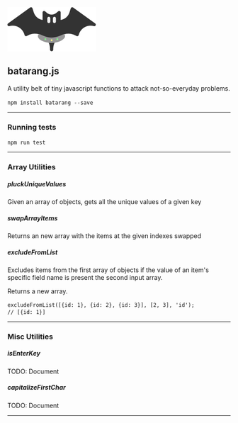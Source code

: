 ![alt tag](batarang_icon.jpg)

batarang.js
---

A utility belt of tiny javascript functions to attack not-so-everyday problems.

`npm install batarang --save`

---

### Running tests
```
npm run test
```

---

### Array Utilities

##### pluckUniqueValues
Given an array of objects, gets all the unique values of a given key

##### swapArrayItems
Returns an new array with the items at the given indexes swapped

##### excludeFromList
Excludes items from the first array of objects if the value of an item's specific field name is present the second input array.

Returns a new array.

```
excludeFromList([{id: 1}, {id: 2}, {id: 3}], [2, 3], 'id');
// [{id: 1}]

```
---

### Misc Utilities

##### isEnterKey
TODO: Document

##### capitalizeFirstChar
TODO: Document

---